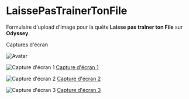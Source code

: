 # LaissePasTrainerTonFile

Formulaire d'upload d'image pour la quête **Laisse pas traîner ton File** sur **Odyssey**.

Captures d'écran

![Avatar](https://octodex.github.com/images/yaktocat.png)

![Capture d'écran 1](https://i.ibb.co/vcCDsKD/Screenshot-2020-11-05-Upload.png)
[Capture d'écran 1](https://i.ibb.co/vcCDsKD/Screenshot-2020-11-05-Upload.png)

![Capture d'écran 2](https://i.ibb.co/jWV49C8/Screenshot-2020-11-05-Upload-1.png)
[Capture d'écran 2](https://i.ibb.co/jWV49C8/Screenshot-2020-11-05-Upload-1.png)

![Capture d'écran 3](https://i.ibb.co/L85GMQm/Screenshot-2020-11-05-Upload-2.png)
[Capture d'écran 3](https://i.ibb.co/L85GMQm/Screenshot-2020-11-05-Upload-2.png)
